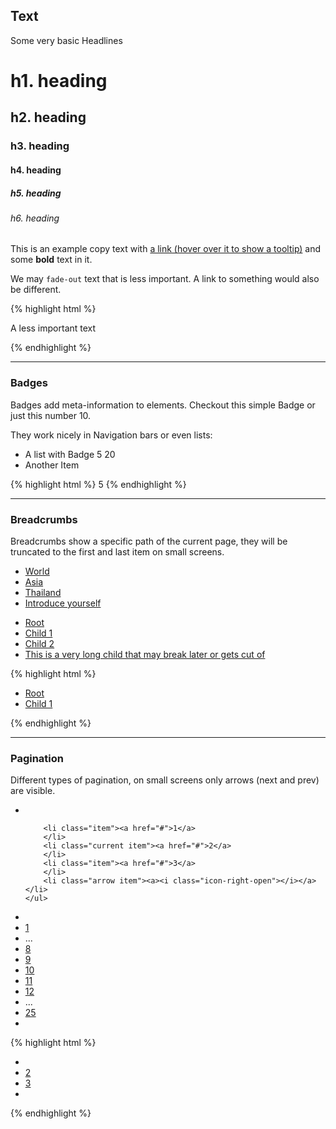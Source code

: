## Text

Some very basic Headlines

<h1>h1. heading</h1>
<h2>h2. heading</h2>
<h3>h3. heading</h3>
<h4>h4. heading</h4>
<h5>h5. heading</h5>
<h6>h6. heading</h6>

This is an example copy text with
    <a data-tooltip title="A simple example tooltip" href="#">a link (hover over it to show a tooltip)</a>
    and some <strong>bold</strong> text in it.

<p class="fade-out">We may <code>fade-out</code> text that is less important.
A <a data-tooltip title="Where is this link going to?">link to something</a> would also be different.</p>

{% highlight html %}
<p class="fade-out">A less important text</p>
{% endhighlight %}

----

### Badges

Badges add meta-information to elements. Checkout this
<span class="badge">simple Badge</span> or just this number <span class="badge">10</span>.

They work nicely in Navigation bars or even lists:

<ul>
    <li>A list with <span class="badge">Badge</span> <span class="badge">5</span> <span
            class="badge">20</span>
    </li>
    <li>Another Item</li>
</ul>

{% highlight html %}
<span class="badge">5</span>
{% endhighlight %}

----

### Breadcrumbs

Breadcrumbs show a specific path of the current page, they will be truncated to the first and last item on small screens.

<div>
    <ul class="breadcrumb">
        <li><a href="#">World</a></li>
        <li><a href="#">Asia</a></li>
        <li><a href="#">Thailand</a></li>
        <li><a href="#">Introduce yourself</a></li>
    </ul>
</div>
<div>
    <ul class="breadcrumb">
        <li><a href="#">Root</a></li>
        <li><a href="#">Child 1</a></li>
        <li><a href="#">Child 2</a></li>
        <li><a href="#">This is a very long child that may break later or gets cut of</a></li>
    </ul>
</div>
{% highlight html %}
<ul class="breadcrumb">
    <li><a href="#">Root</a></li>
    <li><a href="#">Child 1</a></li>
</ul>
{% endhighlight %}
<hr>

### Pagination

Different types of pagination, on small screens only arrows (next and prev) are visible.

<div>
    <ul class="paginator">
        <li class="arrow item"><a><i class="icon-left-open"></i></a></li>

        <li class="item"><a href="#">1</a>
        </li>
        <li class="current item"><a href="#">2</a>
        </li>
        <li class="item"><a href="#">3</a>
        </li>
        <li class="arrow item"><a><i class="icon-right-open"></i></a></li>
    </ul>
</div>

<div>
    <ul class="paginator">
        <li class="arrow item"><a><i class="icon-left-open"></i></a></li>
        <li class="item"><a href="#">1</a>
        </li>
        <li class="item fade-out">...
        </li>
        <li class="item"><a href="#">8</a>
        </li>
        <li class="item"><a href="#">9</a>
        </li>
        <li class="current item"><a href="#">10</a>
        </li>
        <li class="item"><a href="#">11</a>
        </li>
        <li class="item"><a href="#">12</a>
        </li>
        <li class="item fade-out">...</li>
        <li class="item"><a href="#">25</a>
        </li>
        <li class="arrow item"><a><i class="icon-right-open"></i></a></li>
    </ul>
</div>

{% highlight html %}
<ul class="paginator">
    <li class="arrow item">
        <a><i class="icon-left-open"></i></a>
    </li>
    <li class="current item">
        <a href="#">2</a>
    </li>
    <li class="item">
        <a href="#">3</a>
    </li>
    <li class="arrow item">
        <a><i class="icon-right-open"></i></a>
    </li>
</ul>
{% endhighlight %}